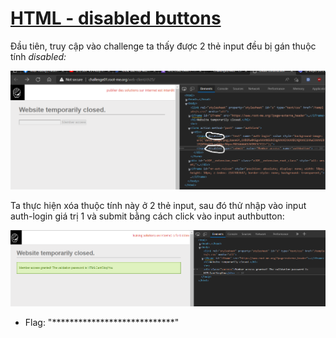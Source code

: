 # [HTML - disabled buttons](https://www.root-me.org/en/Challenges/Web-Client/HTML-disabled-buttons)

Đầu tiên, truy cập vào challenge ta thấy được 2 thẻ input đều bị gán thuộc tính *disabled:*

![](./media/image1.png)

Ta thực hiện xóa thuộc tính này ở 2 thẻ input, sau đó thử nhập vào input auth-login giá trị 1 và submit bằng cách click vào input authbutton:

![](./media/image2.png)

- Flag: "****************************"
